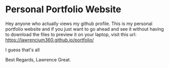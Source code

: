 # Personal Portfolio Website

Hey anyone who actually views my github profile. This is my personal portfolio website and if you just want to go ahead and see it without having to download the files to preview it on your laptop, visit this url: https://lawrencium360.github.io/portfolio/

I guess that's all

Best Regards,
Lawrence Great.
